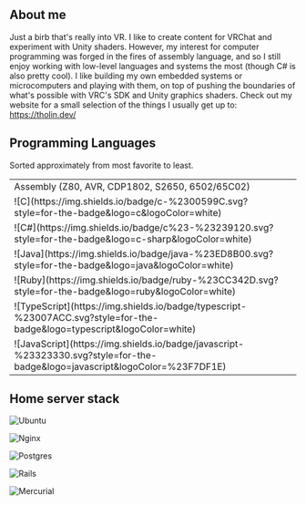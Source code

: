 <h2 align="left">About me</h2>

Just a birb that's really into VR. I like to create content for VRChat and experiment with Unity shaders. However, my interest for computer programming was forged in the fires of assembly language, and so I still enjoy working with low-level languages and systems the most (though C# is also pretty cool).
I like building my own embedded systems or microcomputers and playing with them, on top of pushing the boundaries of what's possible with VRC's SDK and Unity graphics shaders.
Check out my website for a small selection of the things I usually get up to: https://tholin.dev/

<h2 align="left">Programming Languages</h2>

Sorted approximately from most favorite to least.

<table>
  <tr>
    <td>
      Assembly (Z80, AVR, CDP1802, S2650, 6502/65C02)
    </td>
  </tr>
  <tr>
    <td>
      ![C](https://img.shields.io/badge/c-%2300599C.svg?style=for-the-badge&logo=c&logoColor=white)
    </td>
  </tr>
  <tr>
    <td>
      ![C#](https://img.shields.io/badge/c%23-%23239120.svg?style=for-the-badge&logo=c-sharp&logoColor=white)
    </td>
  </tr>
  <tr>
    <td>
      ![Java](https://img.shields.io/badge/java-%23ED8B00.svg?style=for-the-badge&logo=java&logoColor=white)
    </td>
  </tr>
  <tr>
    <td>
      ![Ruby](https://img.shields.io/badge/ruby-%23CC342D.svg?style=for-the-badge&logo=ruby&logoColor=white)
    </td>
  </tr>
  <tr>
    <td>
      ![TypeScript](https://img.shields.io/badge/typescript-%23007ACC.svg?style=for-the-badge&logo=typescript&logoColor=white)
    </td>
  </tr>
  <tr>
    <td>
      ![JavaScript](https://img.shields.io/badge/javascript-%23323330.svg?style=for-the-badge&logo=javascript&logoColor=%23F7DF1E)
    </td>
  </tr>
</table>
  
<h2 align="left">Home server stack</h2>

![Ubuntu](https://img.shields.io/badge/Ubuntu-E95420?style=for-the-badge&logo=ubuntu&logoColor=white)

![Nginx](https://img.shields.io/badge/nginx-%23009639.svg?style=for-the-badge&logo=nginx&logoColor=white)

![Postgres](https://img.shields.io/badge/postgres-%23316192.svg?style=for-the-badge&logo=postgresql&logoColor=white)

![Rails](https://img.shields.io/badge/rails-%23CC0000.svg?style=for-the-badge&logo=ruby-on-rails&logoColor=white)

![Mercurial](https://img.shields.io/badge/mercurial-999999.svg?style=for-the-badge&logo=mercurial&logoColor=white)
